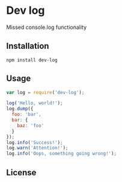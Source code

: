 Dev log
=======

Missed console.log functionality

Installation
------------

```
npm install dev-log
```

Usage
-----

```js
var log = require('dev-log');

log('Hello, world!');
log.dump({
  foo: 'bar',
  bar: {
    baz: 'foo'
  }
});
log.info('Success!');
log.warn('Attention!');
log.info('Oops, something going wrong!');
```

License
-------

